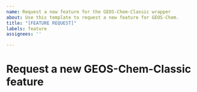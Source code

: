 ```yaml
---
name: Request a new feature for the GEOS-Chem-Classic wrapper
about: Use this template to request a new feature for GEOS-Chem.
title: "[FEATURE REQUEST]"
labels: feature
assignees: ''

---
```


# Request a new GEOS-Chem-Classic feature
<!--- STOP!  BEFORE YOU SUBMIT THIS ISSUE, PLEASE READ THE FOLLOWING: -->
<!--- -->
<!--- 1. If this is the first time you are submitting a GEOS-Chem issue via Github, we recommend that you first view -->
<!--- our tutorial videos at this link: https://www.youtube.com/c/geoschem -->
<!--- (a) Submitting GEOS-Chem issues on Github -->
<!--- (b) Subscribing to Github notifications -->
<!--- (c) Searching for GEOS-Chem issues and pull requests -->
<!--- --->
<!--- 2. Only post a GEOS-Chem-Classic wrapper feature request in this issue.
<!--- To report a bug, start a discussion, or ask a general question about GEOS-Chem, -->
<!--- please create an issue on the main GEOS-Chem repository, at this link: -->
<!--- https://github.com/geoschem/geos-chem/issues/new/choose -->
<!--- --->

